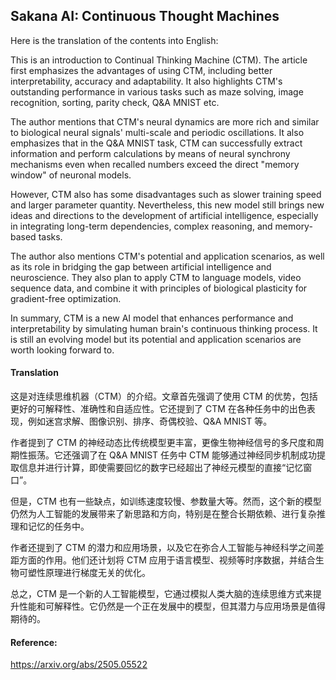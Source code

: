 ## Sakana AI: Continuous Thought Machines

Here is the translation of the contents into English:

This is an introduction to Continual Thinking Machine (CTM). The article first emphasizes the advantages of using CTM, including better interpretability, accuracy and adaptability. It also highlights CTM's outstanding performance in various tasks such as maze solving, image recognition, sorting, parity check, Q&A MNIST etc.

The author mentions that CTM's neural dynamics are more rich and similar to biological neural signals' multi-scale and periodic oscillations. It also emphasizes that in the Q&A MNIST task, CTM can successfully extract information and perform calculations by means of neural synchrony mechanisms even when recalled numbers exceed the direct "memory window" of neuronal models.

However, CTM also has some disadvantages such as slower training speed and larger parameter quantity. Nevertheless, this new model still brings new ideas and directions to the development of artificial intelligence, especially in integrating long-term dependencies, complex reasoning, and memory-based tasks.

The author also mentions CTM's potential and application scenarios, as well as its role in bridging the gap between artificial intelligence and neuroscience. They also plan to apply CTM to language models, video sequence data, and combine it with principles of biological plasticity for gradient-free optimization.

In summary, CTM is a new AI model that enhances performance and interpretability by simulating human brain's continuous thinking process. It is still an evolving model but its potential and application scenarios are worth looking forward to.

#### Translation 

这是对连续思维机器（CTM）的介绍。文章首先强调了使用 CTM 的优势，包括更好的可解释性、准确性和自适应性。它还提到了 CTM 在各种任务中的出色表现，例如迷宫求解、图像识别、排序、奇偶校验、Q&A MNIST 等。

作者提到了 CTM 的神经动态比传统模型更丰富，更像生物神经信号的多尺度和周期性振荡。它还强调了在 Q&A MNIST 任务中 CTM 能够通过神经同步机制成功提取信息并进行计算，即使需要回忆的数字已经超出了神经元模型的直接“记忆窗口”。

但是，CTM 也有一些缺点，如训练速度较慢、参数量大等。然而，这个新的模型仍然为人工智能的发展带来了新思路和方向，特别是在整合长期依赖、进行复杂推理和记忆的任务中。

作者还提到了 CTM 的潜力和应用场景，以及它在弥合人工智能与神经科学之间差距方面的作用。他们还计划将 CTM 应用于语言模型、视频等时序数据，并结合生物可塑性原理进行梯度无关的优化。

总之，CTM 是一个新的人工智能模型，它通过模拟人类大脑的连续思维方式来提升性能和可解释性。它仍然是一个正在发展中的模型，但其潜力与应用场景是值得期待的。

#### Reference: 

https://arxiv.org/abs/2505.05522